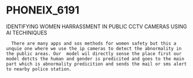 # PHONEIX_6191
IDENTIFYING WOMEN HARRASSMENT IN PUBLIC CCTV CAMERAS USING AI TECHINIQUES

      There are many apps and sos methods for women safety but this a unquie one where we use the ip cameras to detect the abnormality in the public areas. Our  model wil directly sense the place first our model detcts the human and gender is predicited and goes to the main part which is abnormality predicition and sends the mail or sms alert to nearby police station. 
